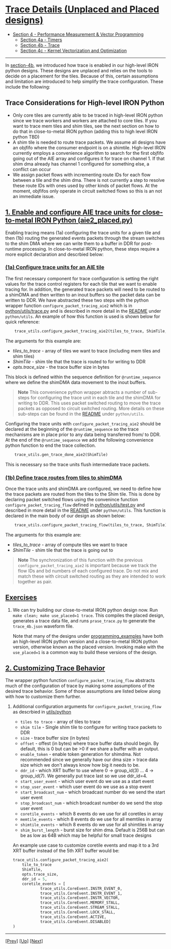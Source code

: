 <!---//===- README.md --------------------------*- Markdown -*-===//
//
// This file is licensed under the Apache License v2.0 with LLVM Exceptions.
// See https://llvm.org/LICENSE.txt for license information.
// SPDX-License-Identifier: Apache-2.0 WITH LLVM-exception
//
// Copyright (C) 2024, Advanced Micro Devices, Inc.
//
//===----------------------------------------------------------------------===//-->

# <ins>Trace Details (Unplaced and Placed designs)</ins>

* [Section 4 - Performance Measurement & Vector Programming](../../section-4)
    * [Section 4a - Timers](../section-4a)
    * [Section 4b - Trace](../section-4b)
    * [Section 4c - Kernel Vectorization and Optimization](../section-4c)

-----

In [section-4b](../section-4b), we introduced how trace is enabled in our high-level IRON python designs. These designs are unplaced and relies on the tools to decide on a placement for the tiles. Because of this, certain assumptions and limitation are introduced to help simplify the trace configuration. These include the following:

## Trace Considerations for High-level IRON Python
* Only core tiles are currently able to be traced in high-level IRON python since we trace workers and workers are attached to core tiles. If you want to trace mem tiles and shim tiles, see the next section on how to do that in close-to-metal IRON python (adding this to high level IRON python TBD)
* A shim tile is needed to route trace packets. We assume all designs have an objfifo where the consumer endpoint is on a shimtile. High-level IRON currently employs a convenience algorithm to search for the first objfifo going out of the AIE array and configures it for trace on channel 1. If that shim dma already has channel 1 configured for something else, a conflict can occur
* We assign packet flows with incrementing route IDs for each flow between a tile and the shim dma. There is not currently a step to resolve these route IDs with ones used by other kinds of packet flows. At the moment, objfifos only operate in circuit switched flows so this is an not an immediate issue. 

## <u>1. Enable and configure AIE trace units for close-to-metal IRON Python ([aie2_placed.py](./aie2_placed.py))</u>

Enabling tracing means (1a) configuring the trace units for a given tile and then (1b) routing the generated events packets through the stream switches to the shim DMA where we can write them to a buffer in DDR for post-runtime processing. In close-to-metal IRON python, these steps require a more explicit declaration and descrbied below:

### <u>(1a) Configure trace units for an AIE tile</u>
The first necessary component for trace configuration is setting the right values for the trace control registers for each tile that we want to enable tracing for. In addition, the generated trace packets will need to be routed to a shimDMA and then written to an inout buffers so the packet data can be written to DDR. We have abstracted these two steps with the python wrapper function `configure_packet_tracing_aie2` which is in [python/utils/trace.py](../../../python/utils/trace.py) and is described in more detail in the [README](../../../python/utils) under `python/utils`. An example of how this function is used is shown below for quick reference:
```python
    trace_utils.configure_packet_tracing_aie2(tiles_to_trace, ShimTile, opts.trace_size)
```
The arguments for this example are:
* *tiles_to_trace* - array of tiles we want to trace (including mem tiles and shim tiles)
* *ShimTile* - shim tile that the trace is routed to for writing to DDR
* *opts.trace_size* - the trace buffer size in bytes

This block is defined within the sequence definition for `@runtime_sequence` where we define the shimDMA data movement to the inout buffers.
> **Note** This convenience python wrapper abtracts a number of sub-steps for configuring the trace unit in each tile and the shimDMA for writing to DDR. This uses packet switched routing to move the trace packets as opposed to circuit switched routing. More details on these sub-steps can be found in the [README](../../../python/utils) under `python/utils`.

Configuring the trace units with `configure_packet_tracing_aie2` should be declared at the beginning of the `@runtime_sequence` so the trace mechanisms are in place prior to any data being transferred from/ to DDR. At the end of the `@runtime_sequence` we add the following convenience python function to end the trace collection.
```python
    trace_utils.gen_trace_done_aie2(ShimTile)
```
This is necessary so the trace units flush intermediate trace packets.

### <u>(1b) Define trace routes from tiles to shimDMA</u>
Once the trace units and shimDMA are configured, we need to define how the trace packets are routed from the tiles to the Shim tile. This is done by declaring packet switched flows using the convenince function `configure_packet_tracing_flow` defined in [python/utils/test.py](../../../python/utils/test.py) and described in more detail in the [README](../../../python/utils) under `python/utils`. This function is declared in the main body of our design as shown below:
```python
    trace_utils.configure_packet_tracing_flow(tiles_to_trace, ShimTile)
```
The arguments for this example are:
* *tiles_to_trace* - array of compute tiles we want to trace
* *ShimTile* - shim tile that the trace is going out to

> **Note** The synchronization of this function with the previous `configure_packet_tracing_aie2` is important because we track the flow IDs and bd numbers of each configured trace. Do not mix and match these with circuit switched routing as they are intended to work together as pair. 


## <u>Exercises</u>
1. We can try building our close-to-metal IRON python design now. Run `make clean; make use_placed=1 trace`. This compiles the placed design, generates a trace data file, and runs `prase_trace.py` to generate the `trace_4b.json` waveform file.

    Note that many of the designs under [programming_examples](../../../programming_examples/) have both an high-level IRON python version and a close-to-metal IRON python version, otherwise known as the placed version. Invoking make with the `use_placed=1` is a common way to build these versions of the design.

## <u>2. Customizing Trace Behavior</u>
The wrapper python function `configure_packet_tracing_flow` abstracts much of the configuration of trace by making some assumptions of the desired trace behavior. Some of those assumptions are listed below along with how to customize them further.

1. Additional configuration arguments for `configure_packet_tracing_flow` as descrbied in [utils/python](../../../python/utils)

    * `tiles to trace` - array of tiles to trace
    * `shim tile` - Single shim tile to configure for writing trace packets to DDR
    * `size` - trace buffer size (in bytes)
    * `offset` - offest (in bytes) where trace buffer data should begin. By default, this is 0 but can be >0 if we share a buffer with an output.
    * `enable_token` - enable token generation for shimdma. Not recommended since we generally have our dma size > trace data size which we don't always know how big it needs to be.
    * `ddr_id` - which XRT buffer to use where 0 -> group_id(3) ... 4 -> group_id(7). We generally put trace last so we use ddr_id=4.
    * `start_user_event` - which user event do we use as a start event
    * `stop_user_event` - which user event do we use as a stop event
    * `start_broadcast_num` - which broadcast number do we send the start user event
    * `stop_broadcast_num` - which broadcast number do we send the stop user event
    * `coretile_events` - which 8 events do we use for all coretiles in array
    * `memtile_events` - which 8 events do we use for all memtiles in array
    * `shimtile_events` - which 8 events do we use for all shimtiles in array
    * `shim_burst_length` - burst size for shim dma. Default is 256B but can be as low as 64B which may be helpful for small trace designs

    An example use case to customize coretile events and map it to a 3rd XRT buffer instead of the 5th XRT buffer would be:
    ```python
    trace_utils.configure_packet_tracing_aie2(
        tile_to_trace
        ShimTile, 
        opts.trace_size,
        ddr_id = 5,
        coretile_events = [ 
                trace_utils.CoreEvent.INSTR_EVENT_0,
                trace_utils.CoreEvent.INSTR_EVENT_1,
                trace_utils.CoreEvent.INSTR_VECTOR,
                trace_utils.CoreEvent.MEMORY_STALL,
                trace_utils.CoreEvent.STREAM_STALL,
                trace_utils.CoreEvent.LOCK_STALL,
                trace_utils.CoreEvent.ACTIVE,
                trace_utils.CoreEvent.DISABLED]
    )
    ```

-----
[[Prev]](../section-4a) [[Up]](../../section-4b) [[Next]](../section-4c)
